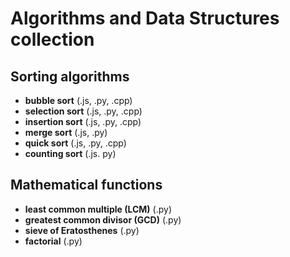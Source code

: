 # Algorithms and Data Structures collection

## Sorting algorithms
* **bubble sort** (.js, .py, .cpp)
* **selection sort** (.js, .py, .cpp)
* **insertion sort** (.js, .py, .cpp)
* **merge sort** (.js, .py)
* **quick sort** (.js, .py, .cpp)
* **counting sort** (.js. py)

## Mathematical functions
* **least common multiple (LCM)** (.py)
* **greatest common divisor (GCD)** (.py)
* **sieve of Eratosthenes** (.py)
* **factorial** (.py)